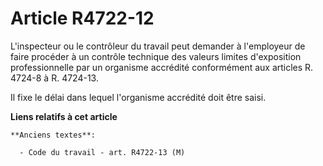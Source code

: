 # Article R4722-12

L'inspecteur ou le contrôleur du travail peut demander à l'employeur de faire procéder à un contrôle technique des valeurs
limites d'exposition professionnelle par un organisme accrédité conformément aux articles R. 4724-8 à R. 4724-13. 

Il fixe le délai dans lequel l'organisme accrédité doit être saisi.

**Liens relatifs à cet article**

	**Anciens textes**:

	  - Code du travail - art. R4722-13 (M)
